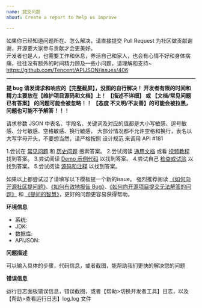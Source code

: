```yaml
---
name: 提交问题
about: Create a report to help us improve

---
```


如果你已经知道问题所在、怎么解决，请直接提交 Pull Request 为社区做贡献谢谢，开源要大家参与贡献才会更美好。 <br />
开发者也是人，也需要工作和休息，养活自己和家人，也会有心情不好和身体病痛，往往没有额外的时间精力顾及一些小问题，请理解和支持~
https://github.com/Tencent/APIJSON/issues/406

_________________________________

**提 bug 请发请求和响应的【完整截屏】，没图的自行解决！
开发者有限的时间和精力主要放在【维护项目源码和文档】上！
【描述不详细】 或 【文档/常见问题 已有答案】 的问题可能会被忽略！！
【态度 不文明/不友善】的可能会被拉黑，问题也可能不予解答！！！**

请求参数 JSON 中表名、字段名、关键词及对应的值都是大小写敏感、逗号敏感、分号敏感、空格敏感、换行敏感，
大部分情况都不允许空格和换行，表名以大写字母开头，不要想当然，请严格按照 设计规范 来调用 API #181

1.尝试在 [常见问题](https://github.com/Tencent/APIJSON/issues/36) 和 [历史问题](https://github.com/TommyLemon/APIJSON/issues?q=is%3Aissue) 搜索答案。
2.尝试阅读 [通用文档](https://github.com/TommyLemon/APIJSON/blob/master/Document.md) 或看 [视频教程](https://search.bilibili.com/all?keyword=APIJSON) 找到答案。
3.尝试阅读 [Demo 示例代码](https://github.com/APIJSON/APIJSON-Demo/blob/master/APIJSON-Java-Server/APIJSONBoot-MultiDataSource/src/main/java/apijson/demo/DemoSQLConfig.java) 以找到答案。
4.尝试自己 [检查或试验](http://apijson.cn/api) 以找到答案。
5.尝试阅读 [源码和注释](https://github.com/Tencent/APIJSON/blob/master/APIJSONORM/src/main/java/apijson/orm/AbstractSQLConfig.java) 以找到答案。

如果以上都尝试过了请填写以下模板提一个新的issue。
强烈推荐阅读 [《如何向开源社区提问题》](https://github.com/seajs/seajs/issues/545)、[《如何有效地报告 Bug》](http://www.chiark.greenend.org.uk/~sgtatham/bugs-cn.html)、[《如何向开源项目提交无法解答的问题》](https://zhuanlan.zhihu.com/p/25795393)
和 [《提问的智慧》](https://github.com/ryanhanwu/How-To-Ask-Questions-The-Smart-Way)，更好的问题更容易获得帮助。



**环境信息**
 - 系统: <!-- Windows 7 -->
 - JDK: <!-- 1.8.0_17 -->
 - 数据库: <!-- MySQL 5.7.14 -->
 - APIJSON:  <!-- 2.9.1 -->

**问题描述**

可以输入具体的步骤，代码信息，或者截图，能帮助我们更快的解决您的问题

**错误信息**

运行日志面板错误信息，错误截图，或者【帮助>切换开发者工具】日志，以及【帮助>查看运行日志】log.log 文件

